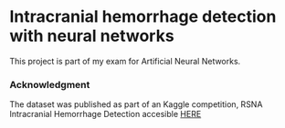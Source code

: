 # Intracranial hemorrhage detection with neural networks

This project is part of my exam for Artificial Neural Networks.

### Acknowledgment
The dataset was published as part of an Kaggle competition, RSNA Intracranial Hemorrhage Detection accesible [HERE](https://www.kaggle.com/c/rsna-intracranial-hemorrhage-detection/data)
